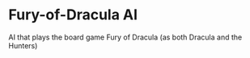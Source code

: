 # Fury-of-Dracula AI
AI that plays the board game Fury of Dracula (as both Dracula and the Hunters)
